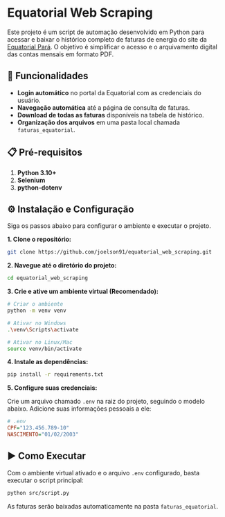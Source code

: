# Equatorial Web Scraping

Este projeto é um script de automação desenvolvido em Python para acessar e baixar o histórico completo de faturas de energia do site da [Equatorial Pará](https://pa.equatorialenergia.com.br). O objetivo é simplificar o acesso e o arquivamento digital das contas mensais em formato PDF.

## 🚀 Funcionalidades

-   **Login automático** no portal da Equatorial com as credenciais do usuário.
-   **Navegação automática** até a página de consulta de faturas.
-   **Download de todas as faturas** disponíveis na tabela de histórico.
-   **Organização dos arquivos** em uma pasta local chamada `faturas_equatorial`.

## 📋 Pré-requisitos

1.   **Python 3.10+**
2.   **Selenium**
3.   **python-dotenv**

## ⚙️ Instalação e Configuração

Siga os passos abaixo para configurar o ambiente e executar o projeto.

**1. Clone o repositório:**

```bash
git clone https://github.com/joelson91/equatorial_web_scraping.git
```

**2. Navegue até o diretório do projeto:**

```bash
cd equatorial_web_scraping
```

**3. Crie e ative um ambiente virtual (Recomendado):**

```bash
# Criar o ambiente
python -m venv venv

# Ativar no Windows
.\venv\Scripts\activate

# Ativar no Linux/Mac
source venv/bin/activate
```

**4. Instale as dependências:**

```bash
pip install -r requirements.txt
```

**5. Configure suas credenciais:**

Crie um arquivo chamado `.env` na raiz do projeto, seguindo o modelo abaixo. Adicione suas informações pessoais a ele:

```ini
# .env
CPF="123.456.789-10"
NASCIMENTO="01/02/2003"
```

## ▶️ Como Executar

Com o ambiente virtual ativado e o arquivo `.env` configurado, basta executar o script principal:

```bash
python src/script.py
```

As faturas serão baixadas automaticamente na pasta `faturas_equatorial`.